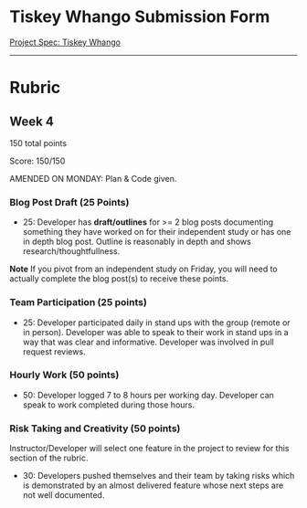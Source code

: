 # Tiskey Whango Submission Form
[Project Spec: Tiskey Whango](https://github.com/turingschool/lesson_plans/blob/master/ruby_04-apis_and_scalability/independent_study_project.markdown)

---------

# Rubric

## Week 4

150 total points

Score: 150/150

AMENDED ON MONDAY:
Plan & Code given.

### Blog Post Draft (25 Points)  

  * 25: Developer has **draft/outlines** for >= 2 blog posts documenting something they have worked on for their independent study or has one in depth blog post. Outline is reasonably in depth and shows research/thoughtfullness.

**Note** If you pivot from an independent study on Friday, you will need to actually complete the blog post(s) to receive these points.

### Team Participation (25 points)

  * 25: Developer participated daily in stand ups with the group (remote or in person). Developer was able to speak to their work in stand ups in a way that was clear and informative. Developer was involved in pull request reviews.

### Hourly Work (50 points)

  * 50: Developer logged 7 to 8 hours per working day. Developer can speak to work completed during those hours.

### Risk Taking and Creativity (50 points)

Instructor/Developer will select one feature in the project to review for this section of the rubric.

  * 30: Developers pushed themselves and their team by taking risks which is demonstrated by an almost delivered feature whose next steps are not well documented.
